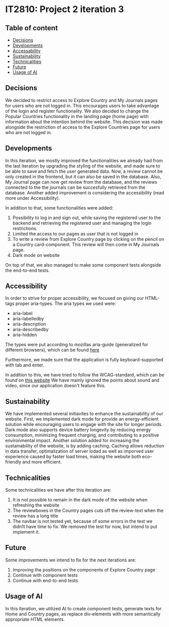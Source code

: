 #  IT2810: Project 2 iteration 3
## Table of content 
- [Decisions](#decisions)
- [Developments](#developments)
- [Accessability](#accessibility)
- [Sustainability](#sustainability)
- [Technicalities](#technicalities)
- [Future](#future)
- [Usage of AI](#usage-of-ai)


## Decisions
We decided to restrict access to Explore Country and My Journals pages for users who are not logged in. 
This encourages users to take advantage of the login and register functionality. 
We also decided to change the Popular Countries functionality in the landing page (home page) with information about the intention behind the website. 
This decision was made alongside the restriction of access to the Explore Countries page for users who are not logged in. 

## Developments 
In this iteration, we mostly improved the functionalities we already had from the last iteration by upgrading the styling of the website, and made sure to be able to save and fetch the user generated data. 
Now, a review cannot be only created in the frontend, but it can also be saved in the database. Also, My Journal page can now get review from the database, and the reviews connected to the the journals can be succesfully retrieved from the database. 
Another added improvement is considering the accessibility (read more under Accessibility). 

In addition to that, some functionalities were added: 
1. Possibility to log in and sign out, while saving the registered user to the backend and retrieving the registered user and managing the login restrictions. 
2. Limited the access to our pages as user that is not logged in
3. To write a review from Explore Country page by clicking on the pencil on a Country card-component. This review will then come in My Journals page. 
4. Dark mode on website 

On top of that, we also managed to make some component tests alongside the end-to-end tests.

## Accessibility 
In order to strive for proper accessibility, we focused on giving our HTML-tags proper aria-types. The aria types we used were:
- aria-label
- aria-labelledby
- aria-description
- aria-describedby
- aria-hidden

The types were put according to mozillas aria-guide (generalized for different browsers), which can be found [here](https://developer.mozilla.org/en-US/docs/Web/Accessibility/ARIA/Attributes)

Furthermore, we made sure that the application is fully keyboard-supported with tab and enter. 

In addition to this, we have tried to follow the WCAG-standard, which can be found on [this website](https://www.uutilsynet.no/wcag-standarden/wcag-standarden/86)
We have mainly ignored the points about sound and video, since our application doesn't feature this. 

## Sustainability 
We have implemented several initiavites to enhance the sustainability of our website. First, we implemented dark mode for provide an energy-efficient solution while encouraging users to engage with the site for longer periods. Dark mode also supports device battery longevity by reducing energy consumption, minimizing frequent charging, and contributing to a positive environmental impact. 
Another solution added for increasing the sustainability of the website, is by adding caching. Caching allows reduction in data transfer, optimalization of server lodad as well as imporved user experience caused by faster load times, making the website both eco-friendly and more efficient.

## Technicalities
Some technicalities we have after this iteration are: 
1. It is not possible to remain in the dark mode of the website when refreshing the website
2. The reviewboxes in the Country pages cuts off the review-text when the review has a long title
3. The navbar is not tested yet, because of some errors in the test we didn1t have time to fix. We removed the test for now, but intend to put implement it.

## Future 
Some improvements we intend to fix for the next iterations are: 
1. Improving the positions on the components of Explore Country page 
2. Continue with component tests 
3. Continue with end-to-end tests 

## Usage of AI 
In this iteration, we utilized AI to create component tests, generate texts for Home and Country pages, as replace div-elements with more semantically appropriate HTML elements.